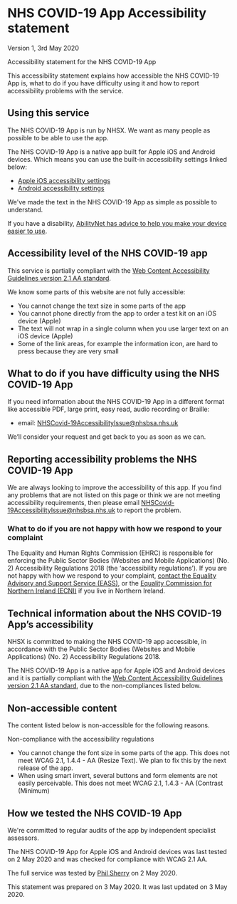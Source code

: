 # NHS COVID-19 App Accessibility statement

Version 1, 3rd May 2020

Accessibility statement for the NHS COVID-19 App

This accessibility statement explains how accessible the NHS COVID-19 App is, what to do if you have difficulty using it and how to report accessibility problems with the service.


## Using this service

The NHS COVID-19 App is run by NHSX. We want as many people as possible to be able to use the app.

The NHS COVID-19 App is a native app built for Apple iOS and Android devices. Which means you can use the built-in accessibility settings linked below:


*   [Apple iOS accessibility settings](https://www.apple.com/uk/accessibility/iphone/)
*   [Android accessibility settings](https://support.google.com/accessibility/android/answer/6006564?hl=en-GB)

We've made the text in the NHS COVID-19 App as simple as possible to understand.

If you have a disability, [AbilityNet has advice to help you make your device easier to use](https://mcmw.abilitynet.org.uk/).


## Accessibility level of the NHS COVID-19 app

This service is partially compliant with the [Web Content Accessibility Guidelines version 2.1 AA standard](https://www.w3.org/TR/WCAG21/).

We know some parts of this website are not fully accessible:

*   You cannot change the text size in some parts of the app
*   You cannot phone directly from the app to order a test kit on an iOS device (Apple)
*   The text will not wrap in a single column when you use larger text on an iOS device (Apple) 
*   Some of the link areas, for example the information icon,  are hard to press because they are very small 


## What to do if you have difficulty using the NHS COVID-19 App

If you need information about the NHS COVID-19 App in a different format like accessible PDF, large print, easy read, audio recording or Braille:

*   email: NHSCovid-19AccessibilityIssue@nhsbsa.nhs.uk

We’ll consider your request and get back to you as soon as we can.

## Reporting accessibility problems the NHS COVID-19 App

We are always looking to improve the accessibility of this app. If you find any problems that are not listed on this page or think we are not meeting accessibility requirements, then please email NHSCovid-19AccessibilityIssue@nhsbsa.nhs.uk to report the problem.


### What to do if you are not happy with how we respond to your complaint

The Equality and Human Rights Commission (EHRC) is responsible for enforcing the Public Sector Bodies (Websites and Mobile Applications) (No. 2) Accessibility Regulations 2018 (the ‘accessibility regulations’). If you are not happy with how we respond to your complaint, [contact the Equality Advisory and Support Service (EASS)](https://www.equalityadvisoryservice.com/), or the [Equality Commission for Northern Ireland (ECNI)](https://www.equalityni.org/Home) if you live in Northern Ireland.


## Technical information about the NHS COVID-19 App’s accessibility

NHSX is committed to making the NHS COVID-19 app accessible, in accordance with the Public Sector Bodies (Websites and Mobile Applications) (No. 2) Accessibility Regulations 2018.

The NHS COVID-19 App is a native app for Apple iOS and Android devices and it is partially compliant with the [Web Content Accessibility Guidelines version 2.1 AA standard](https://www.w3.org/TR/WCAG21/), due to the non-compliances listed below.


## Non-accessible content

The content listed below is non-accessible for the following reasons.

Non-compliance with the accessibility regulations



*   You cannot change the font size in some parts of the app. This does not meet WCAG 2.1, 1.4.4 - AA (Resize Text). We plan to fix this by the next release of the app. 
*   When using smart invert, several buttons and form elements are not easily perceivable. This does not meet WCAG 2.1, 1.4.3 - AA (Contrast (Minimum)


## How we tested the NHS COVID-19 App

We're committed to regular audits of the app by independent specialist assessors.

The NHS COVID-19 App for Apple iOS and Android devices was last tested on 2 May 2020 and was checked for compliance with WCAG 2.1 AA.

The full service was tested by [Phil Sherry](https://github.com/philsherry) on 2 May 2020.

This statement was prepared on 3 May 2020. It was last updated on 3 May 2020.
